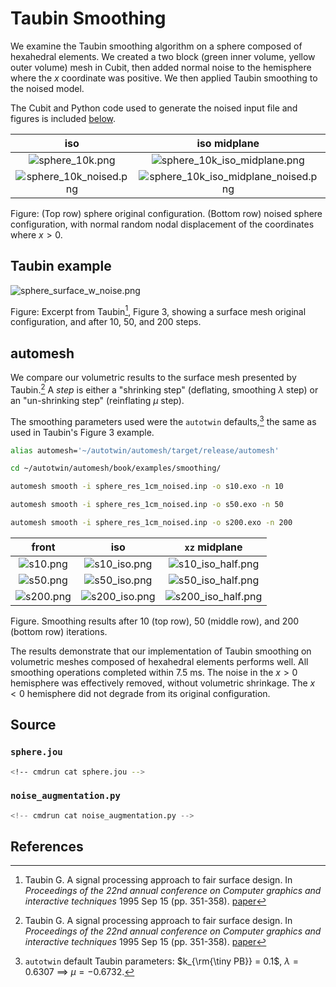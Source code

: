 # Taubin Smoothing

We examine the Taubin smoothing algorithm on a sphere composed of hexahedral elements.
We created a two block (green inner volume, yellow outer volume) mesh in Cubit, then added normal noise to the hemisphere where the $x$ coordinate was positive.  We then applied Taubin smoothing to the noised model.

The Cubit and Python code used to generate the noised input file and figures is included [below](#source).

iso | iso midplane | `xz` midplane
:---: | :---: | :---:
![sphere_10k.png](sphere_10k.png) | ![sphere_10k_iso_midplane.png](sphere_10k_iso_midplane.png) | ![sphere_10k_xz_midplane.png](sphere_10k_xz_midplane.png)
![sphere_10k_noised.png](sphere_10k_noised.png) | ![sphere_10k_iso_midplane_noised.png](sphere_10k_iso_midplane_noised.png) | ![sphere_10k_xz_midplane_noised.png](sphere_10k_xz_midplane_noised.png)

Figure: (Top row) sphere original configuration.  (Bottom row) noised sphere configuration, with normal random nodal displacement of the coordinates where $x > 0$.

## Taubin example

![sphere_surface_w_noise.png](sphere_surface_w_noise.png)

Figure: Excerpt from Taubin[^Taubin_1995b], Figure 3, showing a surface mesh original configuration, and after 10, 50, and 200 steps.

## automesh

We compare our volumetric results to the surface mesh presented by Taubin.[^Taubin_1995b] A *step* is either a "shrinking step" (deflating, smoothing $\lambda$ step) or an "un-shrinking step" (reinflating $\mu$ step).

The smoothing parameters used were the `autotwin` defaults,[^autotwin_defaults] the same as used in Taubin's Figure 3 example.

```sh
alias automesh='~/autotwin/automesh/target/release/automesh'
```

```sh
cd ~/autotwin/automesh/book/examples/smoothing/
```

```sh
automesh smooth -i sphere_res_1cm_noised.inp -o s10.exo -n 10
```

```sh
automesh smooth -i sphere_res_1cm_noised.inp -o s50.exo -n 50
```

```sh
automesh smooth -i sphere_res_1cm_noised.inp -o s200.exo -n 200
```

front | iso | `xz` midplane
:---: | :---: | :---:
![s10.png](s10.png) | ![s10_iso.png](s10_iso.png) | ![s10_iso_half.png](s10_iso_half.png)
![s50.png](s50.png) | ![s50_iso.png](s50_iso.png) | ![s50_iso_half.png](s50_iso_half.png)
![s200.png](s200.png) | ![s200_iso.png](s200_iso.png) | ![s200_iso_half.png](s200_iso_half.png)

Figure. Smoothing results after 10 (top row), 50 (middle row), and 200 (bottom row) iterations.

The results demonstrate that our implementation of Taubin smoothing on volumetric meshes composed of hexahedral elements performs well. All smoothing operations completed within 7.5 ms. The noise in the $x > 0$ hemisphere was effectively removed, without volumetric shrinkage. The $x < 0$ hemisphere did not degrade from its original configuration.

## Source

### `sphere.jou`

```sh
<!-- cmdrun cat sphere.jou -->
```

### `noise_augmentation.py`

```python
<!-- cmdrun cat noise_augmentation.py -->
```

## References

[^Taubin_1995b]: Taubin G. A signal processing approach to fair surface design. In *Proceedings of the 22nd annual conference on Computer graphics and interactive techniques* 1995 Sep 15 (pp. 351-358). [paper](https://dl.acm.org/doi/pdf/10.1145/218380.218473)

[^autotwin_defaults]: `autotwin` default Taubin parameters: $k_{\rm{\tiny PB}} = 0.1$, $\lambda = 0.6307$ $\implies$ $\mu = −0.6732$.
